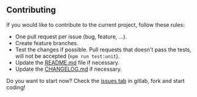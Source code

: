 ## Contributing


If you would like to contribute to the current project, follow these rules:
 
 - One pull request per issue (bug, feature, ...).
 - Create feature branches.
 - Test the changes if possible. Pull requests that doesn't pass the tests, will not be accepted (`npm run test:unit`).
 - Update the [README.md](README.md) file if necessary.
 - Update the [CHANGELOG.md](CHANGELOG.md) if necessary.
 
Do you want to start now? Check the [issues tab](https://gitlab.com/arnedesmedt/vue-ads-table-tree/issues) in gitlab, fork and start coding!
